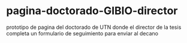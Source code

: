 # pagina-doctorado-GIBIO-director
prototipo de pagina del doctorado de UTN donde el director de la tesis completa un formulario de seguimiento para enviar al decano
